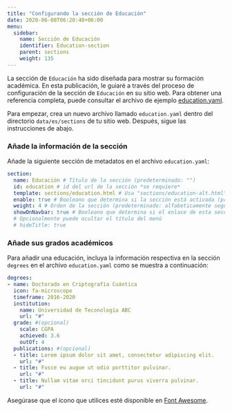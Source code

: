 ```yaml
---
title: "Configurando la sección de Educación"
date: 2020-06-08T06:20:40+06:00
menu:
  sidebar:
    name: Sección de Educación
    identifier: Education-section
    parent: sections
    weight: 135
---
```


La sección de `Educación` ha sido diseñada para mostrar su formación académica. En esta publicación, le guiaré a través del proceso de configuración de la sección de `Educación` en su sitio web. Para obtener una referencia completa, puede consultar el archivo de ejemplo [education.yaml](https://github.com/hugo-toha/hugo-toha.github.io/blob/main/data/en/sections/education.yaml).

Para empezar, crea un nuevo archivo llamado `education.yaml` dentro del directorio `data/es/sections` de tu sitio web. Después, sigue las instrucciones de abajo.

### Añade la información de la sección

Añade la siguiente sección de metadatos en el archivo `education.yaml`:

```yaml
section:
  name: Educación # Título de la sección (predeterminado: "")
  id: education # id del url de la sección *se requiere*
  template: sections/education.html # Usa "sections/education-alt.html" para una plantilla alterna
  enable: true # Booleano que determina si la sección está activada (predeterminado: false)
  weight: 4 # Orden de la sección (predeterminado: alfabeticamente seguida del peso)
  showOnNavbar: true # Booleano que determina si el enlace de esta sección debe aparecer en la barra de navegación
  # Opcionalmente puede ocultar el título del menú
  # hideTitle: true
```

### Añade sus grados académicos

Para añadir una educación, incluya la información respectiva en la sección `degrees` en el archivo `education.yaml` como se muestra a continuación:

```yaml
degrees:
- name: Doctorado en Criptografía Cuántica
  icon: fa-microscope
  timeframe: 2016-2020
  institution:
    name: Universidad de Teconología ABC
    url: "#"
  grade: #(opcional)
    scale: CGPA
    achieved: 3.6
    outOf: 4
  publications: #(opcional)
  - title: Lorem ipsum dolor sit amet, consectetur adipiscing elit.
    url: "#"
  - title: Fusce eu augue ut odio porttitor pulvinar.
    url: "#"
  - title: Nullam vitae orci tincidunt purus viverra pulvinar.
    url: "#"
```

Asegúrase que el icono que utilices esté disponible en [Font Awesome](https://fontawesome.com/icons?d=gallery&m=free).
